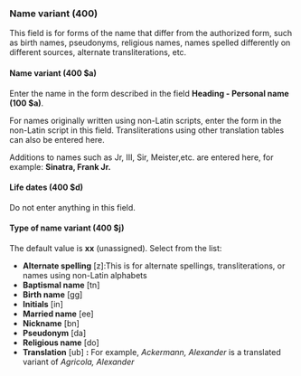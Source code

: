 ### Name variant (400)

This field is for forms of the name that differ from the authorized form, such as birth names, pseudonyms, religious names, names spelled differently on different sources, alternate transliterations, etc.

#### Name variant (400 $a)

Enter the name in the form described in the field **Heading - Personal name (100 $a)**.

For names originally written using non-Latin scripts, enter the form in the non-Latin script in this field. Transliterations using other translation tables can also be entered here.

Additions to names such as Jr, III, Sir, Meister,etc. are entered here, for example: **Sinatra, Frank Jr.**

#### Life dates (400 $d)

Do not enter anything in this field.

#### Type of name variant (400 $j)

The default value is **xx** (unassigned). Select from the list:

- **Alternate spelling** [z]:This is for alternate spellings, transliterations, or names using non-Latin alphabets
- **Baptismal name** [tn]
- **Birth name** [gg]
- **Initials** [in]
- **Married name** [ee]
- **Nickname** [bn]
- **Pseudonym** [da]
- **Religious name** [do]
- **Translation** [ub] **:** For example, _Ackermann, Alexander_ is a translated variant of _Agricola, Alexander_
